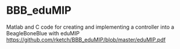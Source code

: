 # BBB_eduMIP
Matlab and C code for creating and implementing a controller into a BeagleBoneBlue with eduMIP
https://github.com/rketch/BBB_eduMIP/blob/master/eduMIP.pdf
